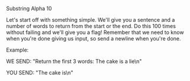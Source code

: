 Substring Alpha
10


Let's start off with something simple. We'll give you a sentence and a number of words to return
from the start or the end. Do this 100 times without failing and we'll give you a flag! Remember that
we need to know when you're done giving us input, so send a newline when you're done.


Example:

WE SEND: "Return the first 3 words: The cake is a lie\n"

YOU SEND: "The cake is\n"

